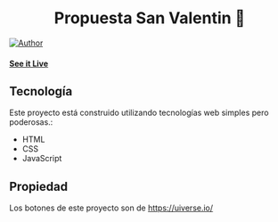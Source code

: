 <h1 align="center">
    Propuesta San Valentin 💖
</h1>

[![Author](https://img.shields.io/badge/author-XtrullorEas-green)](https://github.com/XtrullorEas)


#### [See it Live](https://XtrullorEas.github.io/San-Valentin-Propuesta/)

## Tecnología

Este proyecto está construido utilizando tecnologías web simples pero poderosas.:
- HTML
- CSS
- JavaScript

## Propiedad
Los botones de este proyecto son de https://uiverse.io/
